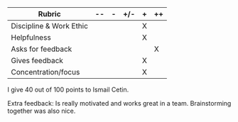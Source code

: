| **Rubric**              	| -- 	| - 	| +/- 	| + 	| ++ 	|
|-------------------------	|----	|---	|-----	|---	|----	|
| Discipline & Work Ethic 	|    	|   	|     	|   X	|    	|
| Helpfulness             	|    	|   	|     	|   X	|    	|
| Asks for feedback       	|    	|   	|     	|   	|   X 	|
| Gives feedback          	|    	|   	|     	|   X	|    	|
| Concentration/focus     	|    	|   	|     	|   X	|    	|

I give 40 out of 100 points to Ismail Cetin.

Extra feedback:
Is really motivated and works great in a team. Brainstorming together was also nice.
